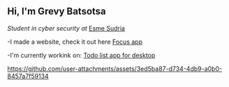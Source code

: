 ## Hi, I'm Grevy Batsotsa

*Student in cyber security at*  [Esme Sudria](https://www.esme.fr)

-I made a website, check it out here [Focus app](https://batgr.github.io/focusApp-website/)

-I'm currently workink on: [Todo list app for desktop](https://github.com/batgr/todo_list)

https://github.com/user-attachments/assets/3ed5ba87-d734-4db9-a0b0-8457a7f59134


<!--
**batgr/batgr** is a ✨ _special_ ✨ repository because its `README.md` (this file) appears on your GitHub profile.

Here are some ideas to get you started:

- 🔭 I’m currently working on ...
- 🌱 I’m currently learning ...
- 👯 I’m looking to collaborate on ...
- 🤔 I’m looking for help with ...
- 💬 Ask me about ...
- 📫 How to reach me: ...
- 😄 Pronouns: ...
- ⚡ Fun fact: ...
-->
